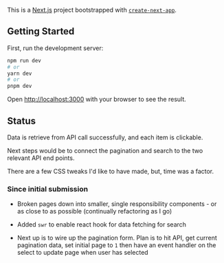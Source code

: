 This is a [Next.js](https://nextjs.org/) project bootstrapped with [`create-next-app`](https://github.com/vercel/next.js/tree/canary/packages/create-next-app).

## Getting Started

First, run the development server:

```bash
npm run dev
# or
yarn dev
# or
pnpm dev
```

Open [http://localhost:3000](http://localhost:3000) with your browser to see the result.

## Status

Data is retrieve from API call successfully, and each item is clickable.

Next steps would be to connect the pagination and search to the two relevant API end points.

There are a few CSS tweaks I'd like to have made, but, time was a factor.

### Since initial submission

- Broken pages down into smaller, single responsibility components - or as close to as possible (continually refactoring as I go)
- Added `swr` to enable react hook for data fetching for search

- Next up is to wire up the pagination form. Plan is to hit API, get current pagination data, set initial page to `1` then have an event handler on the select to update page when user has selected